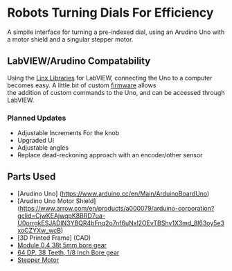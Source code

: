 # Robots Turning Dials For Efficiency #
A simpile interface for turning a pre-indexed dial, using an Arudino Uno with a motor shield and a singular stepper motor.

## LabVIEW/Arudino Compatability ##
Using the [Linx Libraries](https://www.labviewmakerhub.com/doku.php?id=libraries:linx:start) for LabVIEW, connecting the Uno to a computer becomes easy. A little bit of custom [firmware](Code/Arduino_Uno_Serial.ino) allows  
the addition of custom commands to the Uno, and can be accessed through LabVIEW.

### Planned Updates ###
* Adjustable Increments For the knob
* Upgraded UI
* Adjustable angles
* Replace dead-reckoning approach with an encoder/other sensor

## Parts Used ##
* [Arudino Uno] (https://www.arduino.cc/en/Main/ArduinoBoardUno)
* [Arudino Uno Motor Shield] (https://www.arrow.com/en/products/a000079/arduino-corporation?gclid=CjwKEAjwqpK8BRD7ua-U0orrgkESJADlN3YBQR4bFnq2o7nf6uNxl2OEvTBShy1X3md_8l63oy5e3xoCZYXw_wcB)
* [3D Printed Frame] (CAD)
* [Module 0.4 38t 5mm bore gear](http://shop.sdp-si.com/catalog/product/?id=A_1P_2MYD04038C)
* [64 DP, 38 Teeth, 1/8 Inch Bore gear](http://shop.sdp-si.com/catalog/product/?id=A_1P_2-Y64038A)
* [Stepper Motor](http://www.zappautomation.co.uk/sy42sth47-1684b-high-torque-hybrid-stepper-motors.html)


